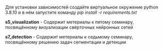 Для установки зависимостей создайте виртуальное окружение python 3.8.10 и в нём запустите команду *pip install -r requirements.txt*  

**s5_visualization** - Содержит метериалы к пятому семинару, посвящённому визуализации свёрточных нейронных сетей

**s7_detection** - Содержит метериалы к седьмому семинару, посвящённому решению задач сегментации и детекции
